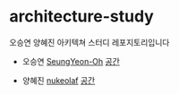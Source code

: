 # architecture-study
오승연 양혜진 아키텍쳐 스터디 레포지토리입니다

- 오승연 [SeungYeon-Oh](https://github.com/SeungYeon-Oh)
[공간](https://github.com/bnvs/architecture-study/tree/ohsy)

- 양혜진 [nukeolaf](https://github.com/nukeolaf)
[공간](https://github.com/bnvs/architecture-study/~~~)

